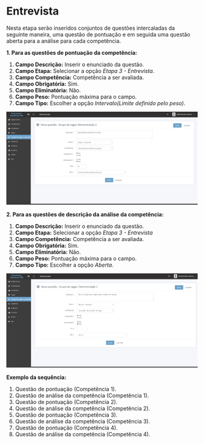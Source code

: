 # Entrevista

Nesta etapa serão inseridos conjuntos de questões intercaladas da seguinte maneira, uma questão de pontuação e em seguida uma questão aberta para a análise para cada competência.

**1. Para as questões de pontuação da competência:**

1. **Campo Descrição:** Inserir o enunciado da questão.
2. **Campo Etapa:** Selecionar a opção _Etapa 3 - Entrevista_.
3. **Campo Competência:** Competência a ser avaliada.
4. **Campo Obrigatória:** Sim.
5. **Campo Eliminatória:** Não.
6. **Campo Peso:** Pontuação máxima para o campo.
7. **Campo Tipo:** Escolher a opção _Intervalo(Limite definido pelo peso)_.

![](<../../.gitbook/assets/image (77).png>)

**2. Para as questões de descrição da análise da competência:**

1. **Campo Descrição:** Inserir o enunciado da questão.
2. **Campo Etapa:** Selecionar a opção _Etapa 3 - Entrevista_
3. **Campo Competência:** Competência a ser avaliada.
4. **Campo Obrigatória:** Sim.
5. **Campo Eliminatória:** Não.
6. **Campo Peso:** Pontuação máxima para o campo.
7. **Campo Tipo:** Escolher a opção _Aberta_.

![](<../../.gitbook/assets/image (49).png>)

**Exemplo da sequência:**&#x20;

1. Questão de pontuação (Competência 1).
2. Questão de análise da competência (Competência 1).
3. Questão de pontuação (Competência 2).
4. Questão de análise da competência (Competência 2).
5. Questão de pontuação (Competência 3).
6. Questão de análise da competência (Competência 3).
7. Questão de pontuação (Competência 4).
8. Questão de análise da competência (Competência 4).
